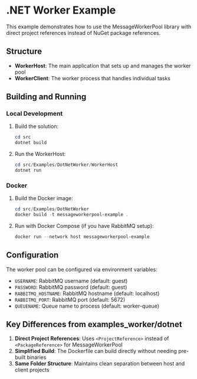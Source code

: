 # .NET Worker Example

This example demonstrates how to use the MessageWorkerPool library with direct project references instead of NuGet package references.

## Structure

- **WorkerHost**: The main application that sets up and manages the worker pool
- **WorkerClient**: The worker process that handles individual tasks

## Building and Running

### Local Development

1. Build the solution:
   ```powershell
   cd src
   dotnet build
   ```

2. Run the WorkerHost:
   ```powershell
   cd src/Examples/DotNetWorker/WorkerHost
   dotnet run
   ```

### Docker

1. Build the Docker image:
   ```powershell
   cd src/Examples/DotNetWorker
   docker build -t messageworkerpool-example .
   ```

2. Run with Docker Compose (if you have RabbitMQ setup):
   ```powershell
   docker run --network host messageworkerpool-example
   ```

## Configuration

The worker pool can be configured via environment variables:

- `USERNAME`: RabbitMQ username (default: guest)
- `PASSWORD`: RabbitMQ password (default: guest)
- `RABBITMQ_HOSTNAME`: RabbitMQ hostname (default: localhost)
- `RABBITMQ_PORT`: RabbitMQ port (default: 5672)
- `QUEUENAME`: Queue name to process (default: worker-queue)

## Key Differences from examples_worker/dotnet

1. **Direct Project References**: Uses `<ProjectReference>` instead of `<PackageReference>` for MessageWorkerPool
2. **Simplified Build**: The Dockerfile can build directly without needing pre-built binaries
3. **Same Folder Structure**: Maintains clean separation between host and client projects